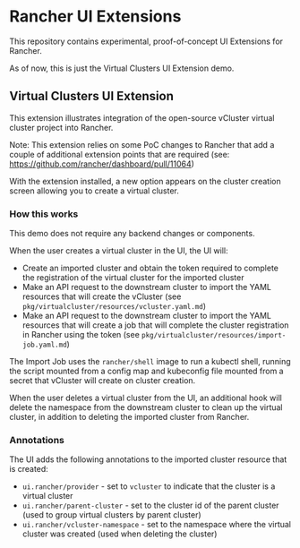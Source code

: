 # Rancher UI Extensions

This repository contains experimental, proof-of-concept UI Extensions for Rancher.

As of now, this is just the Virtual Clusters UI Extension demo.

## Virtual Clusters UI Extension

This extension illustrates integration of the open-source vCluster virtual cluster project into Rancher.

Note: This extension relies on some PoC changes to Rancher that add a couple of additional extension points that are required (see: https://github.com/rancher/dashboard/pull/11064)

With the extension installed, a new option appears on the cluster creation screen allowing you to create a virtual cluster.

### How this works

This demo does not require any backend changes or components.

When the user creates a virtual cluster in the UI, the UI will:

- Create an imported cluster and obtain the token required to complete the registration of the virtual cluster for the imported cluster
- Make an API request to the downstream cluster to import the YAML resources that will create the vCluster (see `pkg/virtualcluster/resources/vcluster.yaml.md`)
- Make an API request to the downstream cluster to import the YAML resources that will create a job that will complete the cluster registration in Rancher using the token (see `pkg/virtualcluster/resources/import-job.yaml.md`)

The Import Job uses the `rancher/shell` image to run a kubectl shell, running the script mounted from a config map and kubeconfig file mounted from a secret that vCluster will create on cluster creation.

When the user deletes a virtual cluster from the UI, an additional hook will delete the namespace from the downstream cluster to clean up the virtual cluster, in addition to deleting the imported cluster from Rancher.

### Annotations

The UI adds the following annotations to the imported cluster resource that is created:

- `ui.rancher/provider` - set to `vcluster` to indicate that the cluster is a virtual cluster
- `ui.rancher/parent-cluster` - set to the cluster id of the parent cluster (used to group virtual clusters by parent cluster)
- `ui.rancher/vcluster-namespace` - set to the namespace where the virtual cluster was created (used when deleting the cluster)

